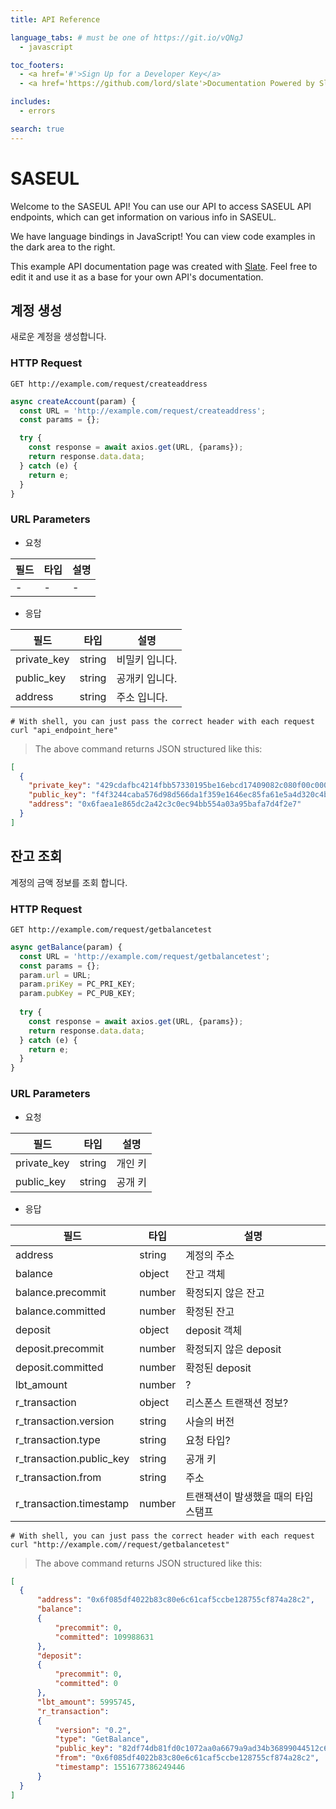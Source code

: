 ```yaml
---
title: API Reference

language_tabs: # must be one of https://git.io/vQNgJ
  - javascript

toc_footers:
  - <a href='#'>Sign Up for a Developer Key</a>
  - <a href='https://github.com/lord/slate'>Documentation Powered by Slate</a>

includes:
  - errors

search: true
---
```


# SASEUL

Welcome to the SASEUL API! You can use our API to access SASEUL API endpoints, 
which can get information on various info in SASEUL.

We have language bindings in JavaScript! You can view code examples in the dark area to the right.

This example API documentation page was created with [Slate](https://github.com/lord/slate). Feel free to edit it and use it as a base for your own API's documentation.

## 계정 생성

새로운 계정을 생성합니다.

### HTTP Request
`GET http://example.com/request/createaddress`

```javascript
async createAccount(param) {
  const URL = 'http://example.com/request/createaddress';
  const params = {};

  try {
    const response = await axios.get(URL, {params});
    return response.data.data;
  } catch (e) {
    return e;
  }
}
```

### URL Parameters
* 요청

| 필드                     | 타입   | 설명                                   |
|--------------------------|--------|-------------------------------------|
| -                        | -      |              -                      |

* 응답

| 필드                     | 타입   | 설명                                |
|---|---|---|
| private_key              | string | 비밀키 입니다. |
| public_key               | string | 공개키 입니다. |
| address                  | string | 주소 입니다. |

```shell
# With shell, you can just pass the correct header with each request
curl "api_endpoint_here"
```

> The above command returns JSON structured like this:

````json
[
  {
    "private_key": "429cdafbc4214fbb57330195be16ebcd17409082c080f00c0005833e1ec279fc",
    "public_key": "f4f3244caba576d98d566da1f359e1646ec85fa61e5a4d320c4bce97da1a15c1",
    "address": "0x6faea1e865dc2a42c3c0ec94bb554a03a95bafa7d4f2e7"
  }
]

````


## 잔고 조회

계정의 금액 정보를 조회 합니다.

### HTTP Request
`GET http://example.com/request/getbalancetest`

```javascript
async getBalance(param) {
  const URL = 'http://example.com/request/getbalancetest';
  const params = {};
  param.url = URL;
  param.priKey = PC_PRI_KEY;
  param.pubKey = PC_PUB_KEY;
  
  try {
    const response = await axios.get(URL, {params});
    return response.data.data;
  } catch (e) {
    return e;
  }
}
```

### URL Parameters

* 요청

| 필드        | 타입   | 설명    |
|-------------|--------|---------|
| private_key | string | 개인 키 |
| public_key  | string | 공개 키 |

* 응답

| 필드                     | 타입   | 설명                                |
|--------------------------|--------|-------------------------------------|
| address                  | string | 계정의 주소                         |
| balance                  | object | 잔고 객체                           |
| balance.precommit        | number | 확정되지 않은 잔고                  |
| balance.committed        | number | 확정된 잔고                         |
| deposit                  | object | deposit 객체                        |
| deposit.precommit        | number | 확정되지 않은 deposit               |
| deposit.committed        | number | 확정된 deposit                      |
| lbt_amount               | number | ?                                   |
| r_transaction            | object | 리스폰스 트랜잭션 정보?             |
| r_transaction.version    | string | 사슬의 버전                         |
| r_transaction.type       | string | 요청 타입?                          |
| r_transaction.public_key | string | 공개 키                             |
| r_transaction.from       | string | 주소                                |
| r_transaction.timestamp  | number | 트랜잭션이 발생했을 때의 타임스탬프 |


```shell
# With shell, you can just pass the correct header with each request
curl "http://example.com//request/getbalancetest"
```

> The above command returns JSON structured like this:

```json
[
  {
      "address": "0x6f085df4022b83c80e6c61caf5ccbe128755cf874a28c2",
      "balance":
      {
          "precommit": 0,
          "committed": 109988631
      },
      "deposit":
      {
          "precommit": 0,
          "committed": 0
      },
      "lbt_amount": 5995745,
      "r_transaction":
      {
          "version": "0.2",
          "type": "GetBalance",
          "public_key": "82df74db81fd0c1072aa0a6679a9ad34b36899044512c68b13edc0d91dcbee7d",
          "from": "0x6f085df4022b83c80e6c61caf5ccbe128755cf874a28c2",
          "timestamp": 1551677386249446
      }
  }
]
```

